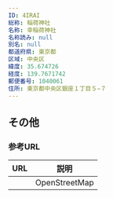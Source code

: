 ```yaml
---
ID: 4IRAI
総称: 稲荷神社
名称: 幸稲荷神社
名称読み: null
別名: null
都道府県: 東京都
区域: 中央区
緯度: 35.674726
経度: 139.7671742
郵便番号: 1040061
住所: 東京都中央区銀座１丁目５−７
---
```


## その他

### 参考URL

| URL | 説明          |
| --- | ------------- |
|     | OpenStreetMap |
